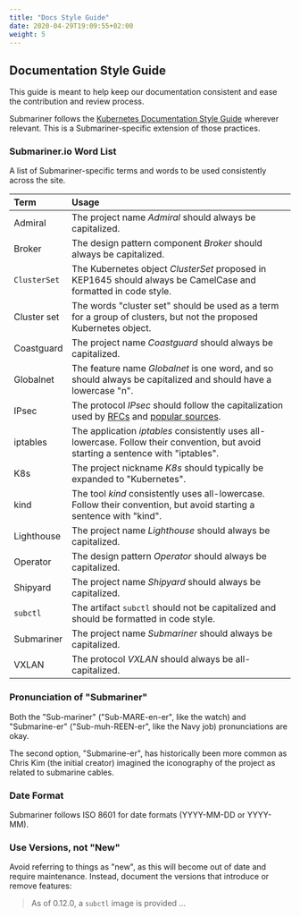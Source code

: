 ```yaml
---
title: "Docs Style Guide"
date: 2020-04-29T19:09:55+02:00
weight: 5
---
```


## Documentation Style Guide

This guide is meant to help keep our documentation consistent and ease the
contribution and review process.

Submariner follows the [Kubernetes Documentation Style Guide][kube docs guide]
wherever relevant. This is a Submariner-specific extension of those practices.

### Submariner.io Word List

A list of Submariner-specific terms and words to be used consistently across
the site.

<!-- markdownlint-disable line-length -->
Term | Usage
:--- | :----
Admiral | The project name *Admiral* should always be capitalized.
Broker | The design pattern component *Broker* should always be capitalized.
`ClusterSet` | The Kubernetes object *ClusterSet* proposed in KEP1645 should always be CamelCase and formatted in code style.
Cluster set | The words "cluster set" should be used as a term for a group of clusters, but not the proposed Kubernetes object.
Coastguard | The project name *Coastguard* should always be capitalized.
Globalnet | The feature name *Globalnet* is one word, and so should always be capitalized and should have a lowercase "n".
IPsec | The protocol *IPsec* should follow the capitalization used by [RFCs](https://datatracker.ietf.org/doc/html/rfc6071) and [popular sources](https://en.wikipedia.org/wiki/IPsec).
iptables | The application *iptables* consistently uses all-lowercase. Follow their convention, but avoid starting a sentence with "iptables".
K8s | The project nickname *K8s* should typically be expanded to "Kubernetes".
kind | The tool *kind* consistently uses all-lowercase. Follow their convention, but avoid starting a sentence with "kind".
Lighthouse | The project name *Lighthouse* should always be capitalized.
Operator | The design pattern *Operator* should always be capitalized.
Shipyard | The project name *Shipyard* should always be capitalized.
`subctl` | The artifact `subctl` should not be capitalized and should be formatted in code style.
Submariner | The project name *Submariner* should always be capitalized.
VXLAN | The protocol *VXLAN* should always be all-capitalized.
<!-- markdownlint-enable line-length -->

### Pronunciation of "Submariner"

Both the "Sub-mariner" ("Sub-MARE-en-er", like the watch) and "Submarine-er" ("Sub-muh-REEN-er", like the Navy job) pronunciations are okay.

The second option, "Submarine-er", has historically been more common as Chris Kim (the initial creator) imagined the iconography of the
project as related to submarine cables.

### Date Format

Submariner follows ISO 8601 for date formats (YYYY-MM-DD or YYYY-MM).

[kube docs guide]: https://kubernetes.io/docs/contribute/style/style-guide

### Use Versions, not "New"

Avoid referring to things as "new", as this will become out of date and require maintenance.
Instead, document the versions that introduce or remove features:

> As of 0.12.0, a `subctl` image is provided ...
